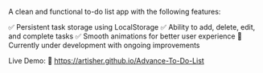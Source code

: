 A clean and functional to-do list app with the following features:

✅ Persistent task storage using LocalStorage
✅ Ability to add, delete, edit, and complete tasks
✅ Smooth animations for better user experience
🚧 Currently under development with ongoing improvements

Live Demo:
🔗 https://artisher.github.io/Advance-To-Do-List
